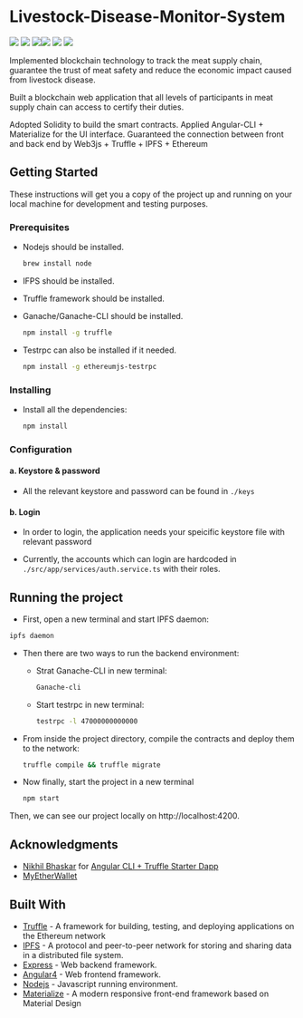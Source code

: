 # Livestock-Disease-Monitor-System

![](https://img.shields.io/badge/solidity-^0.5.8-red.svg) ![](https://img.shields.io/badge/angular-^4.0.0-green.svg)	![](https://img.shields.io/badge/materialize-^1.0.0-green.svg)![](https://img.shields.io/badge/truffle-^2.0.5-blue.svg)	![](https://img.shields.io/badge/express-^4.15.4-blue.svg)	![](https://img.shields.io/badge/IPFS-^0.4.22-blue.svg)	

Implemented blockchain technology to track the meat supply chain, guarantee the trust of meat safety and reduce the economic impact caused from livestock disease.

Built a blockchain web application that all levels of participants in meat supply chain can access to certify their duties. 

Adopted Solidity to build the smart contracts. Applied Angular-CLI + Materialize for the UI interface. Guaranteed the connection between front and back end by Web3js + Truffle + IPFS + Ethereum

## Getting Started

These instructions will get you a copy of the project up and running on your local machine for development and testing purposes.

### Prerequisites

* Nodejs should be installed.

  ```Bash
  brew install node
  ```

* IFPS should be installed.

* Truffle framework should be installed.

* Ganache/Ganache-CLI should be installed.

  ```Bash
  npm install -g truffle
  ```

* Testrpc can also be installed if it needed.

  ```Bash
  npm install -g ethereumjs-testrpc
  ```

### Installing

* Install all the dependencies:

  ```Bash
  npm install
  ```

### Configuration

#### a. Keystore & password

* All the relevant keystore and password can be found in `./keys`

#### b. Login

* In order to login, the application needs your speicific keystore file with relevant password

* Currently, the accounts which can login are hardcoded in `./src/app/services/auth.service.ts` with their roles.

## Running the project

* First, open a new terminal and start IPFS daemon:
```Bash
ipfs daemon
```

* Then there are two ways to run the backend environment:

  * Strat Ganache-CLI in new terminal:

    ```Bash
    Ganache-cli
    ```
  
  * Start testrpc in new terminal:

    ```Bash
    testrpc -l 47000000000000
    ```

* From inside the project directory, compile the contracts and deploy them to the network:

  ```Bash
  truffle compile && truffle migrate
  ```

* Now finally, start the project in a new terminal

  ```Bash
  npm start
  ```
Then, we can see our project locally on http://localhost:4200.

## Acknowledgments

* [Nikhil Bhaskar](https://github.com/Nikhil22) for [Angular CLI + Truffle Starter Dapp](https://github.com/Nikhil22/angular4-truffle-starter-dapp)
* [MyEtherWallet](https://github.com/kvhnuke/etherwallet)

## Built With

* [Truffle](https://www.trufflesuite.com/) - A framework for building, testing, and deploying applications on the Ethereum network
* [IPFS](https://www.ipfs.com/) - A protocol and peer-to-peer network for storing and sharing data in a distributed file system.
* [Express](https://expressjs.com/) - Web backend framework.
* [Angular4](https://angular.io/) - Web frontend framework.
* [Nodejs](https://nodejs.org/en/) - Javascript running environment.
* [Materialize](https://materializecss.com/) - A modern responsive front-end framework based on Material Design